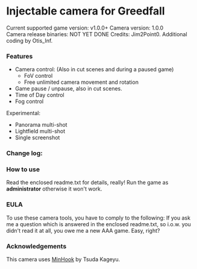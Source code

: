 Injectable camera for Greedfall
============================

Current supported game version: v1.0.0+
Camera version: 1.0.0  
Camera release binaries: NOT YET DONE
Credits: Jim2Point0. Additional coding by Otis_Inf. 

### Features

- Camera control: (Also in cut scenes and during a paused game)
	- FoV control
	- Free unlimited camera movement and rotation 
- Game pause / unpause, also in cut scenes. 
- Time of Day control
- Fog control

Experimental:
- Panorama multi-shot
- Lightfield multi-shot
- Single screenshot

### Change log:

### How to use
Read the enclosed readme.txt for details, really! Run the game as **administrator** otherwise it won't work.

### EULA
To use these camera tools, you have to comply to the following:
If you ask me a question which is answered in the enclosed readme.txt, so i.o.w. you didn't read it at all, 
you owe me a new AAA game. Easy, right? 

### Acknowledgements
This camera uses [MinHook](https://github.com/TsudaKageyu/minhook) by Tsuda Kageyu.
